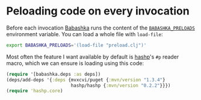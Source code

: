 # Peloading code on every invocation

Before each invocation [Babashka](https://github.com/babashka/babashka) runs the content of the [`BABASHKA_PRELOADS`](https://book.babashka.org/#_preloads) environment variable.
You can load a whole file with `load-file`:

```sh
export BABASHKA_PRELOADS='(load-file "preload.clj")'
```

Most often the feature I want available by default is [hashp](https://github.com/weavejester/hashp)'s `#p` reader macro, which we can ensure is loading using this code:

```clojure
(require '[babashka.deps :as deps])
(deps/add-deps '{:deps {mvxcvi/puget {:mvn/version "1.3.4"}
                        hashp/hashp {:mvn/version "0.2.2"}}})
(require 'hashp.core)
```
